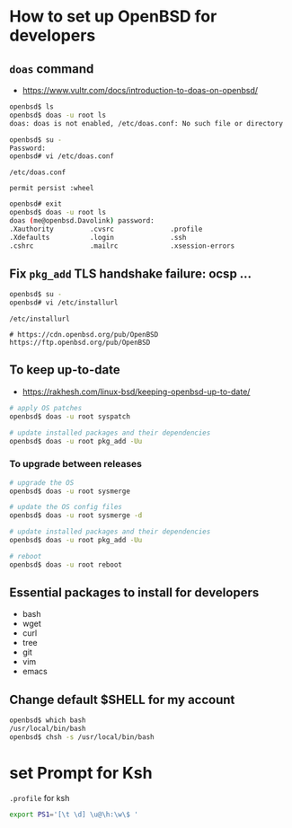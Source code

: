 # How to set up OpenBSD for developers


## `doas` command

- <https://www.vultr.com/docs/introduction-to-doas-on-openbsd/>

```sh
openbsd$ ls
openbsd$ doas -u root ls
doas: doas is not enabled, /etc/doas.conf: No such file or directory

openbsd$ su -
Password:
openbsd# vi /etc/doas.conf
```

`/etc/doas.conf`

```
permit persist :wheel
```

```sh
openbsd# exit
openbsd$ doas -u root ls
doas (me@openbsd.Davolink) password:
.Xauthority         .cvsrc              .profile
.Xdefaults          .login              .ssh
.cshrc              .mailrc             .xsession-errors
```

## Fix `pkg_add` TLS handshake failure: ocsp ...

```sh
openbsd$ su -
openbsd# vi /etc/installurl
```

`/etc/installurl`

```
# https://cdn.openbsd.org/pub/OpenBSD
https://ftp.openbsd.org/pub/OpenBSD
```

## To keep up-to-date

- <https://rakhesh.com/linux-bsd/keeping-openbsd-up-to-date/>

```sh
# apply OS patches
openbsd$ doas -u root syspatch

# update installed packages and their dependencies
openbsd$ doas -u root pkg_add -Uu
```

### To upgrade between releases

```sh
# upgrade the OS
openbsd$ doas -u root sysmerge

# update the OS config files
openbsd$ doas -u root sysmerge -d

# update installed packages and their dependencies
openbsd$ doas -u root pkg_add -Uu

# reboot
openbsd$ doas -u root reboot
```

## Essential packages to install for developers

* bash
* wget
* curl
* tree
* git
* vim
* emacs

## Change default $SHELL for my account

```sh
openbsd$ which bash
/usr/local/bin/bash
openbsd$ chsh -s /usr/local/bin/bash
```

# set Prompt for Ksh

`.profile` for ksh

```sh
export PS1='[\t \d] \u@\h:\w\$ '
```
